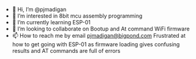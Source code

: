 - 👋 Hi, I’m @pjmadigan
- 👀 I’m interested in 8bit mcu assembly programming
- 🌱 I’m currently learning ESP-01
- 💞️ I’m looking to collaborate on Bootup and At command WiFi firmware
- 📫 How to reach me by email pjmadigan@bigpond.com
Frustrated at how to get going with ESP-01 as firmware loading gives confusing results and AT commands are full of errors
<!---
pjmadigan/pjmadigan is a ✨ special ✨ repository because its `README.md` (this file) appears on your GitHub profile.
You can click the Preview link to take a look at your changes.
--->
